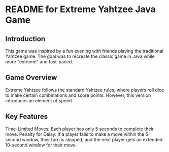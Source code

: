 
# README for Extreme Yahtzee Java Game


## Introduction

This game was inspired by a fun evening with friends playing the traditional Yahtzee game. The goal was to recreate the classic game in Java while more "extreme" and fast-paced.


## Game Overview

Extreme Yahtzee follows the standard Yahtzee rules, where players roll dice to make certain combinations and score points. However, this version introduces an element of speed.


## Key Features

Time-Limited Moves: Each player has only 5 seconds to complete their move. 
Penalty for Delay: If a player fails to make a move within the 5-second window, their turn is skipped, and the next player gets an extended 10-second window for their move.
